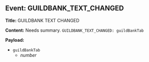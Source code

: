 ## Event: GUILDBANK_TEXT_CHANGED

**Title:** GUILDBANK TEXT CHANGED

**Content:**
Needs summary.
`GUILDBANK_TEXT_CHANGED: guildBankTab`

**Payload:**
- `guildBankTab`
  - *number*